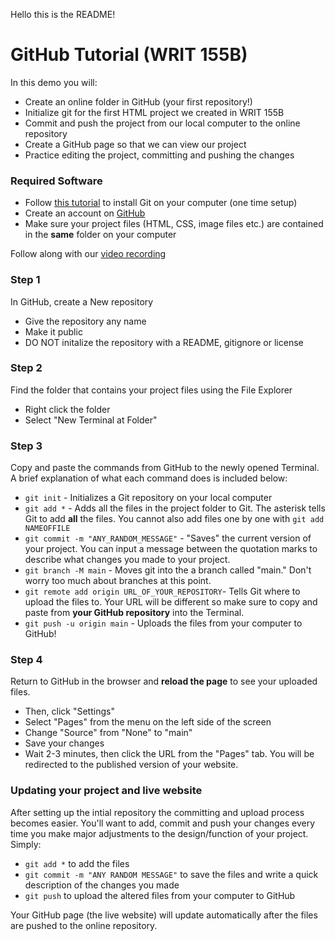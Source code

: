 Hello this is the README!

# GitHub Tutorial (WRIT 155B) 

In this demo you will: 
- Create an online folder in GitHub (your first repository!) 
- Initialize git for the first HTML project we created in WRIT 155B
- Commit and push the project from our local computer to the online repository 
- Create a GitHub page so that we can view our project
- Practice editing the project, committing and pushing the changes

### Required Software 
- Follow [this tutorial](https://www.atlassian.com/git/tutorials/install-git#windows) to install Git on your computer (one time setup) 
- Create an account on [GitHub](https://github.com/)
- Make sure your project files (HTML, CSS, image files etc.) are contained in the **same** folder on your computer 

Follow along with our [video recording](https://www.youtube.com/watch?v=tOLLpde3LGI) 

### Step 1
In GitHub, create a New repository
- Give the repository any name 
- Make it public 
- DO NOT initalize the repository with a README, gitignore or license 

### Step 2
Find the folder that contains your project files using the File Explorer
- Right click the folder
- Select "New Terminal at Folder" 

### Step 3 
Copy and paste the commands from GitHub to the newly opened Terminal. A brief explanation of what each command does is included below: 
- `git init` - Initializes a Git repository on your local computer 
- `git add *` - Adds all the files in the project folder to Git. The asterisk tells Git to add **all** the files. You cannot also add files one by one with `git add NAMEOFFILE`
- `git commit -m "ANY_RANDOM_MESSAGE"` - "Saves" the current version of your project. You can input a message between the quotation marks to describe what changes you made to your project. 
- `git branch -M main` - Moves git into the a branch called "main." Don't worry too much about branches at this point. 
- `git remote add origin URL_OF_YOUR_REPOSITORY`- Tells Git where to upload the files to. Your URL will be different so make sure to copy and paste from **your GitHub repository** into the Terminal. 
- `git push -u origin main` - Uploads the files from your computer to GitHub! 

### Step 4
Return to GitHub in the browser and **reload the page** to see your uploaded files. 
- Then, click "Settings" 
- Select "Pages" from the menu on the left side of the screen 
- Change "Source" from "None" to "main"
- Save your changes
- Wait 2-3 minutes, then click the URL from the "Pages" tab. You will be redirected to the published version of your website. 

### Updating your project and live website 
After setting up the intial repository the committing and upload process becomes easier. You'll want to add, commit and push your changes every time you make major adjustments to the design/function of your project. Simply: 
- `git add *` to add the files 
- `git commit -m "ANY RANDOM MESSAGE"` to save the files and write a quick description of the changes you made 
- `git push` to upload the altered files from your computer to GitHub 

Your GitHub page (the live website) will update automatically after the files are pushed to the online repository. 


